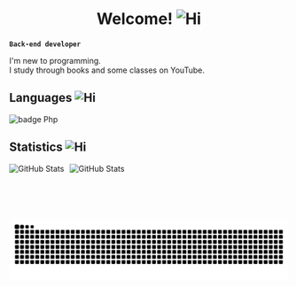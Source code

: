 <h1 align="center">
Welcome! <img src="https://github.com/user-attachments/assets/5e2b1025-667a-484f-9ff1-9625c47da2c4" width="55" height="" alt="Hi">
</h1>

**`Back-end developer`**

<p>
  I'm new to programming.  <br>
I study through books and some classes on YouTube.
</p>

## Languages <img src="https://github.com/user-attachments/assets/87304dc7-8dee-4a59-8884-a1a9c0566016" width="30" height="" alt="Hi">

<img src="https://img.shields.io/badge/-PHP-777BB4?logo=php&logoColor=white&style=plastic" width="60" height="" alt="badge Php">

## Statistics <img src="https://github.com/user-attachments/assets/d21f64ac-4f82-4c85-8ce4-b9075badb770" width="30" height="" alt="Hi">

<p>
  <img 
    align="left" 
    alt="GitHub Stats" 
    height="100" 
    style="padding-right: 10px;" 
    src="https://github-readme-stats.vercel.app/api?username=reKooy&show_icons=true&theme=tokyonight&include_all_commits=true&locale=en" 
  />

<img 
      align="left" 
      alt="GitHub Stats" 
      height="100"  
      src="https://github-readme-stats.vercel.app/api/top-langs/?username=reKooy&theme=tokyonight&layout=compact&custom_title=Tecnologias&langs_count=10" 
  />

</p>

<picture>
  <source media="(prefers-color-scheme: dark)" srcset="https://raw.githubusercontent.com/reKooy/reKooy/output/github-contribution-grid-snake-dark.svg">
  <source media="(prefers-color-scheme: light)" srcset="https://raw.githubusercontent.com/reKooy/reKooy/output/github-contribution-grid-snake.svg">
  <img alt="github contribution grid snake animation" src="https://raw.githubusercontent.com/reKooy/reKooy/output/github-contribution-grid-snake.svg">
</picture>




